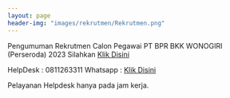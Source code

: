 ```yaml
---
layout: page
header-img: "images/rekrutmen/Rekrutmen.png"
---
```

Pengumuman Rekrutmen Calon Pegawai PT BPR BKK WONOGIRI (Perseroda) 2023 Silahkan 
<a href="/rekrutmen/Pengumuman/PENGUMUMAN REKRUTMEN PEGAWAI 2023.pdf" class="buynow btn btn-inverse btn-inverse-primary">Klik Disini</a>
<div class="btn--wrapper">

HelpDesk : 0811263311
Whatsapp : <a href="https://wa.link/3ojs9z" class="buynow btn btn-inverse btn-inverse-primary">Klik Disini</a>
<div class="btn--wrapper">

Pelayanan Helpdesk hanya pada jam kerja.


